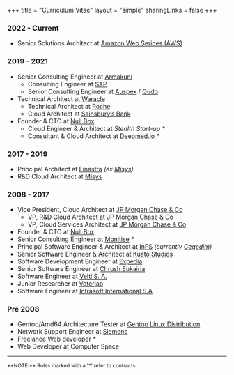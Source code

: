 +++
title = "Curriculum Vitae"
layout = "simple"
sharingLinks = false
+++

### 2022 - Current
- Senior Solutions Architect at [Amazon Web Serices (AWS)](https://aws.amazon.com)

### 2019 - 2021
- Senior Consulting Engineer at [Armakuni](https://www.armakuni.com/)
  - Consulting Engineer at [SAP](https://www.sap.com)
  - Senior Consulting Engineer at [Auspex](https://www.linkedin.com/company/auspexinternational/) / [Qudo](https://qudo.ai/)
- Technical Architect at [Waracle](https://waracle.com/)
  - Technical Architect at [Roche](https://www.roche.com/)
  - Cloud Architect at [Sainsbury’s Bank](https://www.sainsburysbank.co.uk/)
- Founder & CTO at [Null Box](https://www.nullbox.org/)
  - Cloud Engineer & Architect at *_Stealth Start-up_* _*_
  - Consultant & Cloud Architect at [Deepmed.io](https://www.deepmed.io/) _*_

### 2017 - 2019
- Principal Architect at [Finastra](https://www.finastra.com/) _(ex [Misys](https://www.misys.com))_
- R&D Cloud Architect at [Misys](https://www.misys.com) 

### 2008 - 2017
- Vice President, Cloud Architect at [JP Morgan Chase & Co](https://www.jpmorganchase.com/)
  - VP, R&D Cloud Architect at [JP Morgan Chase & Co](https://www.jpmorganchase.com/)
  - VP, Cloud Services Architect at [JP Morgan Chase & Co](https://www.jpmorganchase.com/)
- Founder & CTO at [Null Box](https://www.nullbox.org/)
- Senior Consulting Engineer at [Monitise](monitise.com) _*_
- Principal Software Engineer & Architect at [InPS](http://www.inps.co.uk) _(currently [Cegedim](https://www.cegedim.com))_
- Senior Software Engineer & Architect at [Kuato Studios](https://kuatostudios.com/)
- Software Development Engineer at [Expedia](https://www.expedia.com/)
- Senior Software Engineer at [Chrush Eukairia](http://www.xe.gr/)
- Software Engineer at [Velti S. A.](http://www.velti.com)
- Junior Researcher at [Voterlab](http://voterlab.org.uk)
- Software Engineer at [Intrasoft International S.A](http://www.intrasoft-intl.com)

### Pre 2008
- Gentoo/Amd64 Architecture Tester at [Gentoo Linux Distribution](https://www.gentoo.org/)
-	Network Support Engineer at [Siemens](https://www.siemens.com/global/en.html)
- Freelance Web developer _*_
-	Web Developer at Computer Space 
---

<sup>
**NOTE:**
Roles marked with a '*' refer to contracts.
</sup>